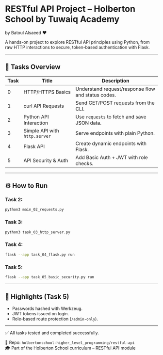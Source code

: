 # RESTful API Project – Holberton School by Tuwaiq Academy
by Batoul Alsaeed ♥ 

A hands-on project to explore RESTful API principles using Python, from raw HTTP interactions to secure, token-based authentication with Flask.

---

## 📌 Tasks Overview

| Task | Title                         | Description                          |
|------|-------------------------------|--------------------------------------|
| 0    | HTTP/HTTPS Basics             | Understand request/response flow and status codes. |
| 1    | curl API Requests             | Send GET/POST requests from the CLI. |
| 2    | Python API Interaction        | Use `requests` to fetch and save JSON data. |
| 3    | Simple API with `http.server` | Serve endpoints with plain Python.   |
| 4    | Flask API                     | Create dynamic endpoints with Flask. |
| 5    | API Security & Auth           | Add Basic Auth + JWT with role checks. |

---

## ⚙️ How to Run

### Task 2:
```bash
python3 main_02_requests.py
```

### Task 3:
```bash
python3 task_03_http_server.py
```

### Task 4:
```bash
flask --app task_04_flask.py run
```

### Task 5:
```bash
flask --app task_05_basic_security.py run
```

---

## 🔐 Highlights (Task 5)
- Passwords hashed with Werkzeug.
- JWT tokens issued on login.
- Role-based route protection (`/admin-only`).

---

✅ All tasks tested and completed successfully.

📁 Repo: `holbertonschool-higher_level_programming/restful-api`  
🎓 Part of the Holberton School curriculum – RESTful API module
